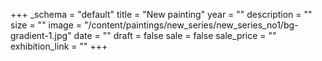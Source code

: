 +++
_schema = "default"
title = "New painting"
year = ""
description = ""
size = ""
image = "/content/paintings/new_series/new_series_no1/bg-gradient-1.jpg"
date = ""
draft = false
sale = false
sale_price = ""
exhibition_link = ""
+++
